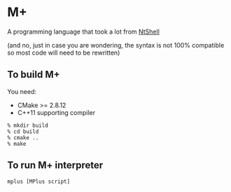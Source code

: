 # M+

A programming language that took a lot from [NtShell](https://github.com/plankp/NtShell)

(and no, just in case you are wondering, the syntax is not 100% compatible so most code will need to be rewritten)

## To build M+

You need:
*  CMake >= 2.8.12
*  C++11 supporting compiler

```
% mkdir build
% cd build
% cmake ..
% make
```

## To run M+ interpreter

`mplus [MPlus script]`
